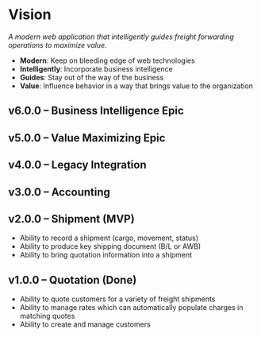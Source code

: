 # Vision

_A modern web application that intelligently guides freight forwarding operations to maximize value._

* __Modern__: Keep on bleeding edge of web technologies
* __Intelligently__: Incorporate business intelligence
* __Guides__: Stay out of the way of the business
* __Value__: Influence behavior in a way that brings value to the organization

## v6.0.0 – Business Intelligence Epic

## v5.0.0 – Value Maximizing Epic

## v4.0.0 – Legacy Integration

## v3.0.0 – Accounting

## v2.0.0 – Shipment (MVP)

* Ability to record a shipment (cargo, movement, status)
* Ability to produce key shipping document (B/L or AWB)
* Ability to bring quotation information into a shipment

## v1.0.0 – Quotation (Done)

* Ability to quote customers for a variety of freight shipments
* Ability to manage rates which can automatically populate charges in matching quotes
* Ability to create and manage customers